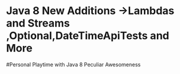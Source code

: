 # Java 8 New Additions ->Lambdas and Streams ,Optional,DateTimeApiTests and More
 
#Personal Playtime with Java 8 Peculiar Awesomeness



